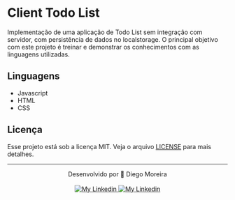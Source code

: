 # Client Todo List

Implementação de uma aplicação de Todo List sem integração com servidor, com persistência de dados no localstorage.
O principal objetivo com este projeto é treinar e demonstrar os conhecimentos com as linguagens utilizadas.

## Linguagens

  - Javascript
  - HTML
  - CSS

## Licença

Esse projeto está sob a licença MIT. Veja o arquivo [LICENSE](/LICENSE) para mais detalhes.

---

<div align="center">
  <div>Desenvolvido por 🤘 Diego Moreira</div>
  <br>
  <a href="https://github.com/diegyohoho/" >
    <img alt="My Linkedin" src="https://img.shields.io/badge/-diegyohoho-%230077B5?style=social&logo=github">
  </a>
  <a href="https://www.linkedin.com/in/diegyohoho/" >
    <img alt="My Linkedin" src="https://img.shields.io/badge/-diegyohoho-%230077B5?style=social&logo=linkedin">
  </a>
</div>
